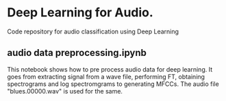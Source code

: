 # Deep Learning for Audio.
Code repository for audio classification using Deep Learning


## audio data preprocessing.ipynb
This notebook shows how to pre process audio data for deep learning. It goes from extracting signal from a wave file, performing FT, obtaining spectrograms and log spectromgrams to generating MFCCs. The audio file "blues.00000.wav" is used for the same.
